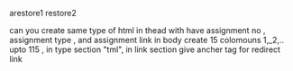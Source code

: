 arestore1
restore2


can you create same type of html in thead with have assignment no , assignment type , and assignment link  in body create 15 colomouns 1,_2,.. upto 115 , in type section "tml", in link section give ancher tag for redirect link